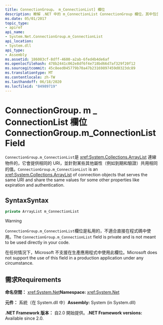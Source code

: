 ```yaml
---
title: ConnectionGroup。 m_ConnectionList] 欄位
description: 瞭解 .NET 中的 m_ConnectionList ConnectionGroup 欄位，其中包含可為其他屬性提供相同 URI 和共用值的連線物件。
ms.date: 05/01/2017
topic_type:
- apiref
api_name:
- System.Net.ConnectionGroup.m_ConnectionList
api_location:
- System.dll
api_type:
- Assembly
ms.assetid: 186083cf-8dff-4600-a2ab-6fed4b4de6af
ms.openlocfilehash: 478b2441c062e8df6f4e718bd66d7af329f20f12
ms.sourcegitcommit: 45c8eed045779b70a47b23169897459d0323dc89
ms.translationtype: MT
ms.contentlocale: zh-TW
ms.lasthandoff: 06/18/2020
ms.locfileid: "84989719"
---
```

# <a name="connectiongroupm_connectionlist-field"></a><span data-ttu-id="bde1e-103">ConnectionGroup. m \_ ConnectionList 欄位</span><span class="sxs-lookup"><span data-stu-id="bde1e-103">ConnectionGroup.m\_ConnectionList Field</span></span>

<span data-ttu-id="bde1e-104">`ConnectionGroup.m_ConnectionList`是 <xref:System.Collections.ArrayList> 連線物件的，它會提供相同的 URI，並針對某些其他屬性（例如到期和驗證）共用相同的值。</span><span class="sxs-lookup"><span data-stu-id="bde1e-104">`ConnectionGroup.m_ConnectionList` is an <xref:System.Collections.ArrayList> of connection objects that serves the same URI and share the same values for some other properties like expiration and authentication.</span></span>

## <a name="syntax"></a><span data-ttu-id="bde1e-105">Syntax</span><span class="sxs-lookup"><span data-stu-id="bde1e-105">Syntax</span></span>
  
```csharp  
private ArrayList m_ConnectionList
```

> [!WARNING]
> <span data-ttu-id="bde1e-106">`ConnectionGroup.m_ConnectionList`欄位是私用的，不適合直接在程式碼中使用。</span><span class="sxs-lookup"><span data-stu-id="bde1e-106">The `ConnectionGroup.m_ConnectionList` field is private and is not meant to be used directly in your code.</span></span>
>
> <span data-ttu-id="bde1e-107">在任何情況下，Microsoft 不支援在生產應用程式中使用此欄位。</span><span class="sxs-lookup"><span data-stu-id="bde1e-107">Microsoft does not support the use of this field in a production application under any circumstance.</span></span>

## <a name="requirements"></a><span data-ttu-id="bde1e-108">需求</span><span class="sxs-lookup"><span data-stu-id="bde1e-108">Requirements</span></span>

<span data-ttu-id="bde1e-109">**命名空間：** <xref:System.Net></span><span class="sxs-lookup"><span data-stu-id="bde1e-109">**Namespace:** <xref:System.Net></span></span>

<span data-ttu-id="bde1e-110">**元件：** 系統（在 System.dll 中）</span><span class="sxs-lookup"><span data-stu-id="bde1e-110">**Assembly:** System (in System.dll)</span></span>

<span data-ttu-id="bde1e-111">**.NET Framework 版本：** 自2.0 開始提供。</span><span class="sxs-lookup"><span data-stu-id="bde1e-111">**.NET Framework versions:** Available since 2.0.</span></span>
